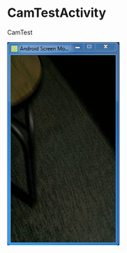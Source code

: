 # CamTestActivity
CamTest


![](https://github.com/longtaoge/CamTestActivity/blob/master/cames.gif)
